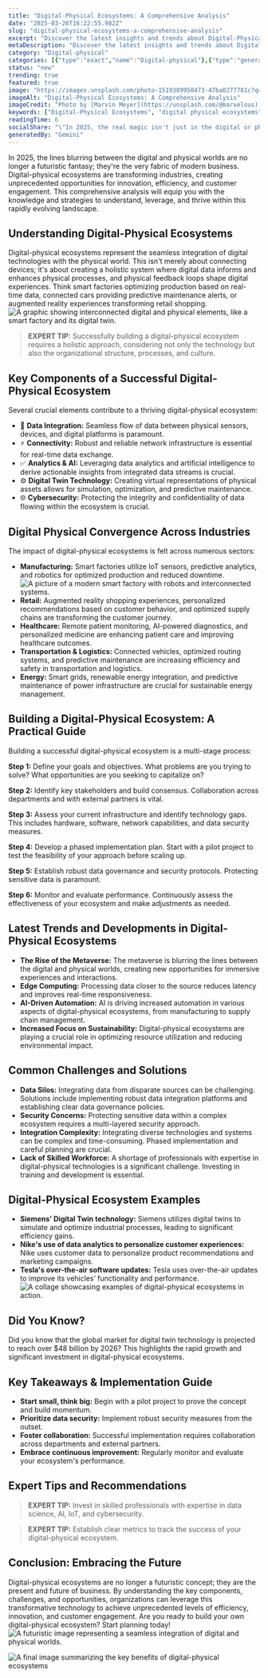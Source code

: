 ```yaml
---
title: "Digital-Physical Ecosystems: A Comprehensive Analysis"
date: "2025-03-26T16:22:55.982Z"
slug: "digital-physical-ecosystems-a-comprehensive-analysis"
excerpt: "Discover the latest insights and trends about Digital-Physical Ecosystems. This comprehensive guide covers everything you need to know about Digital-Physical Ecosystems in 2025."
metaDescription: "Discover the latest insights and trends about Digital-Physical Ecosystems. This comprehensive guide covers everything you need to know about Digital-Physic..."
category: "Digital-physical"
categories: [{"type":"exact","name":"Digital-physical"},{"type":"general","name":"Engineering"},{"type":"medium","name":"Cyber-Physical Systems"},{"type":"specific","name":"IoT Integration"},{"type":"niche","name":"Sensor Fusion"}]
status: "new"
trending: true
featured: true
image: "https://images.unsplash.com/photo-1519389950473-47ba0277781c?q=85&w=1200&fit=max&fm=webp&auto=compress"
imageAlt: "Digital-Physical Ecosystems: A Comprehensive Analysis"
imageCredit: "Photo by [Marvin Meyer](https://unsplash.com/@marvelous) on Unsplash"
keywords: ["Digital-Physical Ecosystems", "digital physical ecosystems", "digital twin ecosystem", "physical digital convergence", "digital ecosystem strategy", "integrating digital and physical worlds", "digital physical product lifecycle", "digital physical supply chain", "build a digital physical ecosystem", "digital physical ecosystem examples"]
readingTime: 6
socialShare: "\"In 2025, the real magic isn't just in the digital or physical, but in their seamless fusion.  Digital-physical ecosystems are rewriting the rules of engagement across industries.\""
generatedBy: "Gemini"
---
```




In 2025, the lines blurring between the digital and physical worlds are no longer a futuristic fantasy; they're the very fabric of modern business.  Digital-physical ecosystems are transforming industries, creating unprecedented opportunities for innovation, efficiency, and customer engagement.  This comprehensive analysis will equip you with the knowledge and strategies to understand, leverage, and thrive within this rapidly evolving landscape.

## Understanding Digital-Physical Ecosystems

Digital-physical ecosystems represent the seamless integration of digital technologies with the physical world.  This isn't merely about connecting devices; it's about creating a holistic system where digital data informs and enhances physical processes, and physical feedback loops shape digital experiences.  Think smart factories optimizing production based on real-time data, connected cars providing predictive maintenance alerts, or augmented reality experiences transforming retail shopping. ![A graphic showing interconnected digital and physical elements, like a smart factory and its digital twin.](https://images.unsplash.com/photo-1526374965328-7f61d4dc18c5?q=85&w=1200&fit=max&fm=webp&auto=compress)

> **EXPERT TIP:**  Successfully building a digital-physical ecosystem requires a holistic approach, considering not only the technology but also the organizational structure, processes, and culture.

## Key Components of a Successful Digital-Physical Ecosystem

Several crucial elements contribute to a thriving digital-physical ecosystem:

* 🔑 **Data Integration:** Seamless flow of data between physical sensors, devices, and digital platforms is paramount.
* ⚡ **Connectivity:** Robust and reliable network infrastructure is essential for real-time data exchange.
* ✅ **Analytics & AI:**  Leveraging data analytics and artificial intelligence to derive actionable insights from integrated data streams is crucial.
* ⚙️ **Digital Twin Technology:** Creating virtual representations of physical assets allows for simulation, optimization, and predictive maintenance.
* 🌐 **Cybersecurity:**  Protecting the integrity and confidentiality of data flowing within the ecosystem is crucial.

##  Digital Physical Convergence Across Industries

The impact of digital-physical ecosystems is felt across numerous sectors:

* **Manufacturing:** Smart factories utilize IoT sensors, predictive analytics, and robotics for optimized production and reduced downtime.  ![A picture of a modern smart factory with robots and interconnected systems.](https://images.unsplash.com/photo-1512295767273-ac109ac3acfa?q=85&w=1200&fit=max&fm=webp&auto=compress)
* **Retail:**  Augmented reality shopping experiences, personalized recommendations based on customer behavior, and optimized supply chains are transforming the customer journey.
* **Healthcare:**  Remote patient monitoring, AI-powered diagnostics, and personalized medicine are enhancing patient care and improving healthcare outcomes.
* **Transportation & Logistics:** Connected vehicles, optimized routing systems, and predictive maintenance are increasing efficiency and safety in transportation and logistics.
* **Energy:** Smart grids, renewable energy integration, and predictive maintenance of power infrastructure are crucial for sustainable energy management.

## Building a Digital-Physical Ecosystem: A Practical Guide

Building a successful digital-physical ecosystem is a multi-stage process:

**Step 1:** Define your goals and objectives. What problems are you trying to solve? What opportunities are you seeking to capitalize on?

**Step 2:** Identify key stakeholders and build consensus.  Collaboration across departments and with external partners is vital.

**Step 3:** Assess your current infrastructure and identify technology gaps.  This includes hardware, software, network capabilities, and data security measures.

**Step 4:** Develop a phased implementation plan.  Start with a pilot project to test the feasibility of your approach before scaling up.

**Step 5:**  Establish robust data governance and security protocols.  Protecting sensitive data is paramount.

**Step 6:**  Monitor and evaluate performance.  Continuously assess the effectiveness of your ecosystem and make adjustments as needed.

## Latest Trends and Developments in Digital-Physical Ecosystems

* **The Rise of the Metaverse:**  The metaverse is blurring the lines between the digital and physical worlds, creating new opportunities for immersive experiences and interactions.
* **Edge Computing:** Processing data closer to the source reduces latency and improves real-time responsiveness.
* **AI-Driven Automation:**  AI is driving increased automation in various aspects of digital-physical ecosystems, from manufacturing to supply chain management.
* **Increased Focus on Sustainability:**  Digital-physical ecosystems are playing a crucial role in optimizing resource utilization and reducing environmental impact.

## Common Challenges and Solutions

* **Data Silos:**  Integrating data from disparate sources can be challenging.  Solutions include implementing robust data integration platforms and establishing clear data governance policies.
* **Security Concerns:**  Protecting sensitive data within a complex ecosystem requires a multi-layered security approach.
* **Integration Complexity:**  Integrating diverse technologies and systems can be complex and time-consuming.  Phased implementation and careful planning are crucial.
* **Lack of Skilled Workforce:**  A shortage of professionals with expertise in digital-physical technologies is a significant challenge.  Investing in training and development is essential.

##  Digital-Physical Ecosystem Examples

* **Siemens' Digital Twin technology:**  Siemens utilizes digital twins to simulate and optimize industrial processes, leading to significant efficiency gains.
* **Nike's use of data analytics to personalize customer experiences:**  Nike uses customer data to personalize product recommendations and marketing campaigns.
* **Tesla's over-the-air software updates:**  Tesla uses over-the-air updates to improve its vehicles’ functionality and performance. ![A collage showcasing examples of digital-physical ecosystems in action.](https://images.unsplash.com/photo-1483478550801-ceba5fe50e8e?q=85&w=1200&fit=max&fm=webp&auto=compress)

## Did You Know?

Did you know that the global market for digital twin technology is projected to reach over \$48 billion by 2026?  This highlights the rapid growth and significant investment in digital-physical ecosystems.

## Key Takeaways & Implementation Guide

* **Start small, think big:** Begin with a pilot project to prove the concept and build momentum.
* **Prioritize data security:** Implement robust security measures from the outset.
* **Foster collaboration:**  Successful implementation requires collaboration across departments and external partners.
* **Embrace continuous improvement:** Regularly monitor and evaluate your ecosystem's performance.

##  Expert Tips and Recommendations

> **EXPERT TIP:** Invest in skilled professionals with expertise in data science, AI, IoT, and cybersecurity.

> **EXPERT TIP:**  Establish clear metrics to track the success of your digital-physical ecosystem.

## Conclusion: Embracing the Future

Digital-physical ecosystems are no longer a futuristic concept; they are the present and future of business. By understanding the key components, challenges, and opportunities, organizations can leverage this transformative technology to achieve unprecedented levels of efficiency, innovation, and customer engagement.  Are you ready to build your own digital-physical ecosystem?  Start planning today! ![A futuristic image representing a seamless integration of digital and physical worlds.](https://images.unsplash.com/photo-1454165804606-c3d57bc86b40?q=85&w=1200&fit=max&fm=webp&auto=compress)

![A final image summarizing the key benefits of digital-physical ecosystems](https://images.unsplash.com/photo-1519389950473-47ba0277781c?q=85&w=1200&fit=max&fm=webp&auto=compress)
